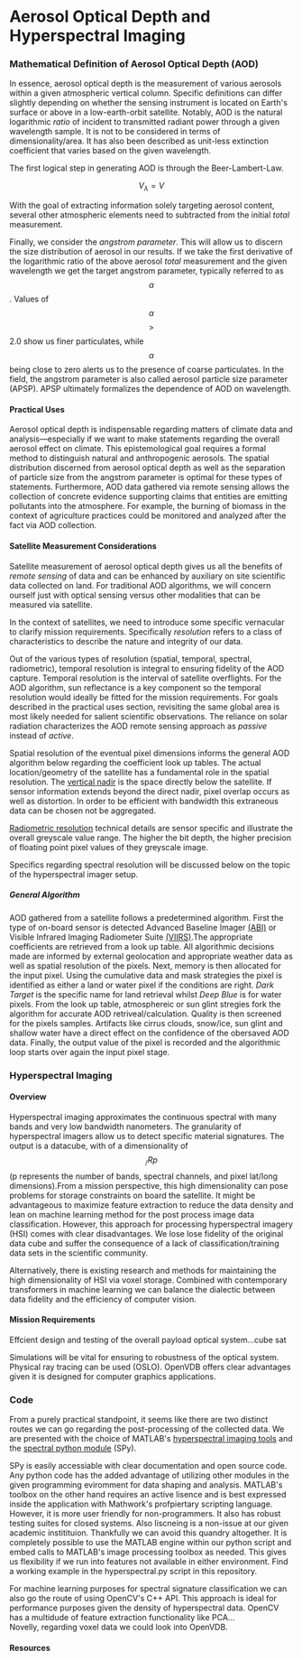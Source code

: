 # Aerosol Optical Depth and Hyperspectral Imaging

### Mathematical Definition of Aerosol Optical Depth (AOD)
In essence, aerosol optical depth is the measurement of various aerosols within a given atmospheric vertical column. Specific definitions can 
differ slightly depending on whether the sensing instrument is located on Earth's surface or above in a low-earth-orbit satellite. Notably, AOD is the natural logarithmic *ratio* of incident to transmitted radiant power through a given wavelength sample. It is not to be considered in terms of dimensionality/area. It has also been described as unit-less extinction coefficient that varies based on the given wavelength. 

The first logical step in generating AOD is through the Beer-Lambert-Law.

$$V_{\lambda} = V$$



With the goal of extracting information solely targeting aerosol content, several other atmospheric elements need to subtracted from the initial
*total* measurement. 


Finally, we consider the *angstrom parameter*. This will allow us to discern the size distribution of aerosol in our results. If we take the first derivative of the logarithmic ratio of the above aerosol *total* measurement and the given wavelength we get the target angstrom parameter, typically referred to as $$\alpha$$. Values of $$\alpha$$ $$\gt$$ 2.0 show us finer particulates, while $$\alpha$$ being close to zero alerts us to the presence of coarse particulates. In the field, the angstrom parameter is also called aerosol particle size parameter (APSP). APSP ultimately formalizes the dependence of AOD on wavelength. 


#### Practical Uses
Aerosol optical depth is indispensable regarding matters of climate data and analysis—especially if we want to make statements regarding the overall aerosol effect on climate. This epistemological goal requires a formal method to distinguish natural and anthropogenic aerosols. The spatial distribution discerned from aerosol optical depth as well as the separation of particle size from the angstrom parameter is optimal for these types of statements. Furthermore, AOD data gathered via remote sensing allows the collection of concrete evidence supporting claims that entities are emitting pollutants into the atmosphere. For example, the burning of biomass in the context of agriculture practices could be monitored and analyzed after the fact via AOD collection. 


#### Satellite Measurement Considerations

Satellite measurement of aerosol optical depth gives us all the benefits of 
*remote sensing* of data and can be enhanced by auxiliary on site scientific data collected on land. For traditional AOD algorithms, we will concern ourself just with optical sensing versus other modalities that can be measured via satellite. 

In the context of satellites, we need to introduce some specific vernacular to clarify mission requirements. Specifically *resolution* refers to a class of characteristics to describe the nature and integrity of our data. 

Out of the various types of resolution (spatial, temporal, spectral, radiometric), temporal resolution is integral to ensuring fidelity of the AOD capture. Temporal resolution is the interval of satellite overflights. For the AOD algorithm, sun reflectance is a key component so the temporal resolution would ideally be fitted for the mission requirements. For goals described in the practical uses section, revisiting the same global area is most likely needed for salient scientific observations. The reliance on solar radiation characterizes the AOD remote sensing approach as *passive* instead of *active*.

Spatial resolution of the eventual pixel dimensions informs the general AOD algorithm below regarding the coefficient look up tables. The actual location/geometry of the satellite has a fundamental role in the spatial resolution. The [vertical nadir](https://darktarget.gsfc.nasa.gov/algorithm-intro) is the space directly below the satellite. If sensor information extends beyond the direct nadir, pixel overlap occurs as well as distortion. In order to be efficient with bandwidth this extraneous data can be chosen not be aggregated. 

[Radiometric resolution](https://www.usgs.gov/faqs/what-radiometric-resolution) technical details are sensor specific and illustrate the overall greyscale value range. The higher the bit depth, the higher precision of floating point pixel values of they greyscale image.

Specifics regarding spectral resolution will be discussed below on the topic of the hyperspectral imager setup.

##### General Algorithm
AOD gathered from a satellite follows a predetermined algorithm. First the type of on-board sensor is detected Advanced Baseline Imager [(ABI)](https://www.earthdata.nasa.gov/data/instruments/abi) or Visible Infrared Imaging Radiometer Suite [(VIIRS)](https://ladsweb.modaps.eosdis.nasa.gov/missions-and-measurements/viirs/).The appropriate coefficients are retrieved from a look up table. All algorithmic decisions made are informed by external geolocation and appropriate weather data as well as spatial resolution of the pixels. Next, memory is then allocated for the input pixel. Using the cumulative data and mask strategies the pixel is identified as either a land or water pixel if the conditions are right. 
*Dark Target* is the specific name for land retrieval whilst *Deep Blue* is for water pixels. From the look up table, atmosphereic or sun glint stregies fork the algorithm for accurate AOD retriveal/calculation. Quality is then screened for the pixels samples. Artifacts like cirrus clouds, snow/ice, sun glint and shallow water have a direct effect on the confidence of the obersaved AOD data. Finally, the output value of the pixel is recorded and the algorithmic loop starts over again the input pixel stage. 




### Hyperspectral Imaging
#### Overview 
Hyperspectral imaging approximates the continuous spectral with many bands and very low bandwidth nanometers. The granularity of hyperspectral imagers allow us to detect specific material signatures. The output is a datacube, with of a dimensionality of $$_/Rp$$ (p represents the
number of bands, spectral channels, and pixel lat/long dimensions).From a mission perspective, this high dimensionality can pose problems for storage constraints on board the satellite. It might be advantageous to maximize feature extraction to reduce the data density and lean on machine learning method for the post process image data classification. However, this approach for processing hyperspectral imagery (HSI) comes with clear disadvantages. We lose lose fidelity of the original data cube and suffer the consequence of a lack of classification/training data sets in the scientific community.  

Alternatively, there is existing research and methods for maintaining the high dimensionality of HSI via voxel storage. Combined with contemporary transformers in machine learning we can balance the dialectic between data fidelity and the efficiency of computer vision. 

####  Mission Requirements
Effcient design and testing of the overall payload optical system...cube sat

Simulations will be vital for ensuring to robustness of the optical system. Physical ray tracing can be used (OSLO). OpenVDB offers clear advantages given it is designed for computer graphics applications. 

### Code 
From a purely practical standpoint, it seems like there are two distinct routes we can go regarding the post-processing of the collected data. We are presented with the choice of MATLAB's [hyperspectral imaging tools](https://www.mathworks.com/help/images/hyperspectral-image-processing.html) and the [spectral python module](https://www.spectralpython.net/) (SPy). 

SPy is easily accessiable with clear documentation and open source code. Any python code has the added advantage of utilizing other modules in the given programming eviromment for data shaping and analysis. MATLAB's toolbox on the other hand requires an active lisence and is best expressed inside the application with Mathwork's profpiertary scripting language. However, it is more user friendly for non-programmers. It also has robust testing suites for closed systems. Also liscneing is  a non-issue at our given academic institituion. Thankfully we can avoid this quandry altogether. 
It is completely possible to use the MATLAB engine within our python script and embed calls to MATLAB's image processing toolbox as needed. This gives us flexibility if we run into features not available in either environment. Find a working example in the hyperspectral.py script in this repository.

For machine learning purposes for spectral signature classification we can also go the route of using OpenCV's C++ API. This approach is ideal for performance purposes given the density of hyperspectral data. OpenCV has a multidude of feature extraction functionality like PCA...  
Novelly, regarding voxel data we could look into OpenVDB.



#### Resources

